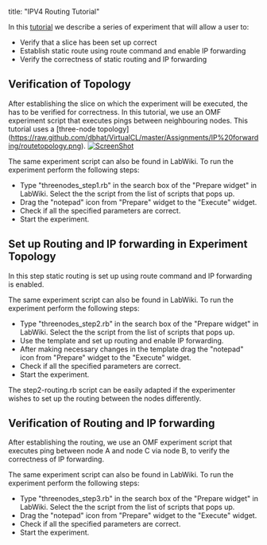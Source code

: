 title: "IPV4 Routing Tutorial"

In this [tutorial](http://groups.geni.net/geni/wiki/GENIEducation/SampleAssignments/IPRouting/Procedure)  we describe a series of experiment 
that will allow a user to:
* Verify that a slice has been set up correct
* Establish static route using route command and enable IP forwarding
* Verify the correctness of static routing and IP forwarding 


## Verification of Topology 

After establishing the slice on which the experiment will be executed, the has to be verified for correctness. In this tutorial, we use an OMF experiment script that executes pings between neighbouring nodes.
This tutorial uses a [three-node topology] (https://raw.github.com/dbhat/VirtualCL/master/Assignments/IP%20forwarding/routetopology.png).
[![ScreenShot](https://raw.github.com/dbhat/VirtualCL/master/Assignments/IP%20forwarding/routetopology.png)](http://youtu.be/vt5fpE0bzSY)


The same experiment script can also be found in LabWiki. To run the experiment perform the following steps:

* Type "threenodes_step1.rb" in the search box of the "Prepare widget" in LabWiki. Select the the script from the list of scripts that pops up.
* Drag the "notepad" icon from "Prepare" widget to the 
"Execute" widget.
* Check if all the specified parameters are correct.
* Start the experiment.

## Set up Routing and IP forwarding in Experiment Topology

In this step static routing is set up using route command and IP forwarding is enabled.

The same experiment script can also be found in LabWiki. To run the experiment perform the following steps:

* Type "threenodes_step2.rb" in the search box of the "Prepare widget" in LabWiki. Select the the script from the list of scripts that pops up.
* Use the template and set up routing and enable IP forwarding.
* After making necessary changes in the template drag the "notepad" icon from "Prepare" widget to the 
"Execute" widget.
* Check if all the specified parameters are correct.
* Start the experiment.

The step2-routing.rb script can be easily adapted if the experimenter wishes to set up the routing between the nodes 
differently.

## Verification of Routing and IP forwarding

After establishing the routing, we use an OMF experiment script that executes ping between node A and node C via node B, to verify the correctness of IP forwarding.

The same experiment script can also be found in LabWiki. To run the experiment perform the following steps:

* Type "threenodes_step3.rb" in the search box of the "Prepare widget" in LabWiki. Select the the script from the list of scripts that pops up.
* Drag the "notepad" icon from "Prepare" widget to the 
"Execute" widget.
* Check if all the specified parameters are correct.
* Start the experiment.
